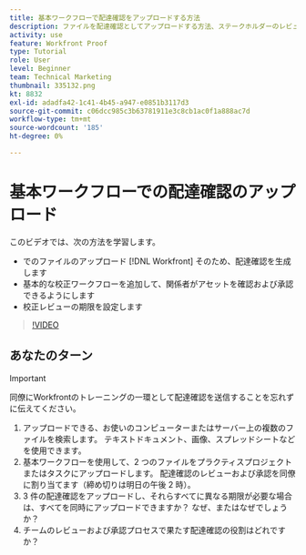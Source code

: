 ```yaml
---
title: 基本ワークフローで配達確認をアップロードする方法
description: ファイルを配達確認としてアップロードする方法、ステークホルダーのレビューと承認用の基本的な校正ワークフローを追加する方法、およびで校正レビュー用の期限を設定する方法を説明します。 [!DNL Workfront].
activity: use
feature: Workfront Proof
type: Tutorial
role: User
level: Beginner
team: Technical Marketing
thumbnail: 335132.png
kt: 8832
exl-id: adadfa42-1c41-4b45-a947-e0851b3117d3
source-git-commit: c06dcc985c3b63781911e3c8cb1ac0f1a888ac7d
workflow-type: tm+mt
source-wordcount: '185'
ht-degree: 0%

---
```


# 基本ワークフローでの配達確認のアップロード

このビデオでは、次の方法を学習します。

* でのファイルのアップロード [!DNL Workfront] そのため、配達確認を生成します
* 基本的な校正ワークフローを追加して、関係者がアセットを確認および承認できるようにします
* 校正レビューの期限を設定します

>[!VIDEO](https://video.tv.adobe.com/v/335132/?quality=12)

## あなたのターン

>[!IMPORTANT]
>
>同僚にWorkfrontのトレーニングの一環として配達確認を送信することを忘れずに伝えてください。


1. アップロードできる、お使いのコンピューターまたはサーバー上の複数のファイルを検索します。 テキストドキュメント、画像、スプレッドシートなどを使用できます。
1. 基本ワークフローを使用して、2 つのファイルをプラクティスプロジェクトまたはタスクにアップロードします。 配達確認のレビューおよび承認を同僚に割り当てます（締め切りは明日の午後 2 時）。
1. 3 件の配達確認をアップロードし、それらすべてに異なる期限が必要な場合は、すべてを同時にアップロードできますか？ なぜ、またはなぜでしょうか？
1. チームのレビューおよび承認プロセスで果たす配達確認の役割はどれですか？

<!--
## Learn more
* Supported proofing file types
* Configure a proof
-->

<!--
## Guides
* Plan a basic workflow worksheet
* Upload proofs in Workfront
-->
